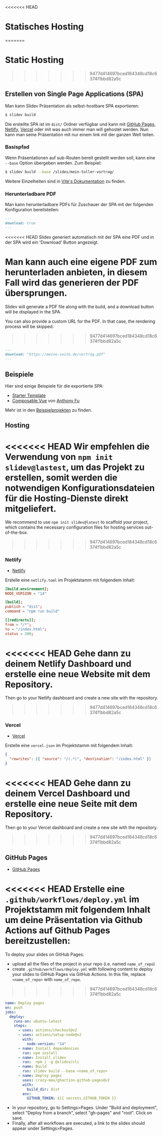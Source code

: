 <<<<<<< HEAD
# Statisches Hosting
=======

# Static Hosting
>>>>>>> 9477d414697bced184348cd18c6374f1bbd82a5c

## Erstellen von Single Page Applications (SPA)

Man kann Slidev Präsentation als selbst-hostbare SPA exportieren:

```bash
$ slidev build
```

Die erstellte SPA ist im `dist/` Ordner verfügbar und kann mit [GitHub Pages](https://pages.github.com/), [Netlify](https://netlify.app/), [Vercel](https://vercel.com/) oder mit was auch immer man will gehostet werden. Nun kann man seine Präsentation mit nur einem link mit der ganzen Welt teilen.

### Basispfad

Wenn Präsentationen auf sub-Routen bereit gestellt werden soll, kann eine `--base` Option übergeben werden. Zum Beispiel:

```bash
$ slidev build --base /slides/mein-toller-vortrag/
```

Weitere Einzelheiten sind in [Vite's Dokumentation](https://vitejs.dev/guide/build.html#public-base-path) zu finden.

### Herunterladbare PDF

Man kann herunterladbare PDFs für Zuschauer der SPA mit der folgenden Konfiguration bereitstellen:

```md
---
download: true
---
```

<<<<<<< HEAD
Slidev generiert automatisch mit der SPA eine PDF und in der SPA wird ein 'Download' Button angezeigt.

Man kann auch eine eigene PDF zum herunterladen anbieten, in diesem Fall wird das generieren der PDF übersprungen.
=======
Slidev will generate a PDF file along with the build, and a download button will be displayed in the SPA.

You can also provide a custom URL for the PDF. In that case, the rendering process will be skipped.
>>>>>>> 9477d414697bced184348cd18c6374f1bbd82a5c

```md
---
download: "https://meine-seite.de/vortrag.pdf"
---
```

## Beispiele

Hier sind einige Beispiele für die exportierte SPA:

- [Starter Template](https://sli.dev/demo/starter)
- [Composable Vue](https://talks.antfu.me/2021/composable-vue) von [Anthony Fu](https://github.com/antfu)

Mehr ist in den [Beispielprojekten](/showcases) zu finden.

## Hosting

<<<<<<< HEAD
Wir empfehlen die Verwendung von `npm init slidev@lastest`, um das Projekt zu erstellen, somit werden die notwendigen Konfigurationsdateien für die Hosting-Dienste direkt mitgeliefert.
=======
We recommend to use `npm init slidev@latest` to scaffold your project, which contains the necessary configuration files for hosting services out-of-the-box.
>>>>>>> 9477d414697bced184348cd18c6374f1bbd82a5c

### Netlify

- [Netlify](https://netlify.com/)

Erstelle eine `netlify.toml` im Projektstamm mit folgendem Inhalt:

```toml
[build.environment];
NODE_VERSION = "14"

[build];
publish = "dist";
command = "npm run build"

[[redirects]];
from = "/*";
to = "/index.html";
status = 200;
```

<<<<<<< HEAD
Gehe dann zu deinem Netlify Dashboard und erstelle eine neue Website mit dem Repository.
=======
Then go to your Netlify dashboard and create a new site with the repository.
>>>>>>> 9477d414697bced184348cd18c6374f1bbd82a5c

### Vercel

- [Vercel](https://vercel.com/)

Erstelle eine `vercel.json` im Projektstamm mit folgendem Inhalt:

```json
{
  "rewrites": [{ "source": "/(.*)", "destination": "/index.html" }]
}
```

<<<<<<< HEAD
Gehe dann zu deinem Vercel Dashboard und erstelle eine neue Seite mit dem Repository.
=======
Then go to your Vercel dashboard and create a new site with the repository.
>>>>>>> 9477d414697bced184348cd18c6374f1bbd82a5c

## GitHub Pages

- [GitHub Pages](https://pages.github.com/)

<<<<<<< HEAD
Erstelle eine `.github/workflows/deploy.yml` im Projektstamm mit folgendem Inhalt um deine Präsentation via Github Actions auf Github Pages bereitzustellen:
=======
To deploy your slides on GitHub Pages:
- upload all the files of the project in your repo (i.e. named `name_of_repo`)
- create `.github/workflows/deploy.yml` with following content to deploy your slides to GitHub Pages via GitHub Actions. In this file, replace `<name_of_repo>` with `name_of_repo`.
>>>>>>> 9477d414697bced184348cd18c6374f1bbd82a5c

```yaml
name: Deploy pages
on: push
jobs:
  deploy:
    runs-on: ubuntu-latest
    steps:
      - uses: actions/checkout@v2
      - uses: actions/setup-node@v2
        with:
          node-version: "14"
      - name: Install dependencies
        run: npm install
      - name: Install slidev
        run:  npm i -g @slidev/cli
      - name: Build
        run: slidev build --base <name_of_repo>
      - name: Deploy pages
        uses: crazy-max/ghaction-github-pages@v2
        with:
          build_dir: dist
        env:
          GITHUB_TOKEN: ${{ secrets.GITHUB_TOKEN }}
```
- In your repository, go to Settings>Pages. Under "Build and deployment", select "Deploy from a branch", select "gh-pages" and "root". Click on save.
- Finally, after all workflows are executed, a link to the slides should appear under Settings>Pages.
